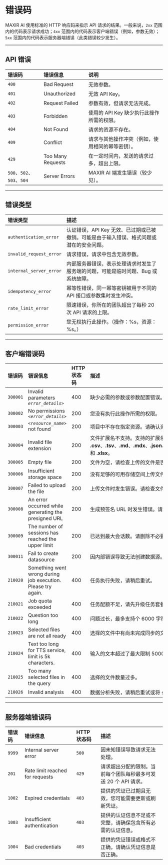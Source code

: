 # 错误码
MAXIR AI 使用标准的 HTTP 响应码来指示 API 请求的结果。一般来说，`2xx` 范围内的代码表示请求成功；`4xx` 范围内的代码表示客户端错误（例如，参数无效）；`5xx` 范围内的代码表示服务器端错误（此类错误较少发生）。

---

## API 错误

| 错误码 | 错误信息 | 说明 |
| :- | :- | :- |
| `400` | Bad Request | 无效参数。 |
| `401` | Unauthorized | 无效 API Key。 |
| `402` | Request Failed | 参数有效，但请求无法完成。 |
| `403` | Forbidden | 使用的 API Key 缺少执行此操作所需的权限。 |
| `404` | Not Found | 请求的资源不存在。 |
| `409` | Conflict | 请求与其他操作冲突（例如，使用相同的幂等密钥）。 |
| `429` | Too Many Requests | 在一定时间内，发送的请求过多，超出上限。 |
| `500`、`502`、`503`、`504` | Server Errors | MAXIR AI 端发生错误（较少见）。 |

---

## 错误类型

| 错误类型 | 描述 |
| :- | :- |
| `authentication_error` | 认证错误，API Key 无效、已过期或已被撤销。可能是由于输入错误、格式问题或潜在的安全问题。 |
| `invalid_request_error` | 请求错误，请求中包含无效参数。 |
| `internal_server_error` | 内部服务器错误，表示处理请求时发生了服务端的问题，可能是临时问题、Bug 或系统故障。 |
| `idempotency_error` | 幂等性错误，同一幂等密钥被用于不同的 API 接口或参数集时发生冲突。 |
| `rate_limit_error` | 限速错误，你所在的团队超出了每秒 20 次 API 请求的上限。 |
| `permission_error` | 您无权执行此操作。（操作：%s，资源：%s。） |

---

## 客户端错误码

| 错误码 | 错误信息 | HTTP 状态码 | 描述 |
| :- | :- | :- | :- |
| `300001` | Invalid parameters *`error_details>`* | 400 | 缺少必需的参数或参数配置错误。请检查所有参数是否设置正确。 |
| `300002` | No permissions *`<error_details>`* | 200 | 您没有执行此操作所需的权限。 |
| `300003` | *`<resource_name>`* not found | 200 | 项目中不存在指定资源。请确认资源 ID 是否正确。 |
| `300004` | Invalid file extension | 200 | 文件扩展名不支持。支持的扩展名包括 **.csv**、**.tsv**、**.md**、**.mdx**、**.json**、**.txt**、**.pdf**、**.pptx**、**.ppt**、**.doc**、**.docx**、**.xls** 和 **.xlsx**。 |
| `300005` | Empty file | 200 | 文件为空，请检查上传的文件是否正确。 |
| `300006` | Insufficient storage space | 200 | 没有足够的可用存储空间上传文件。请先升级容量套餐。 |
| `300007` | Failed to upload the file | 200 | 上传文件时发生错误。请检查文件格式是否受支持，然后再试。 |
| `300008` | An error occurred while generating the presigned URL | 200 | 生成预签名 URL 时发生错误。请检查所有参数是否正确设置，然后重试。 |
| `300009` | The number of sessions has reached the upper limit | 200 | 已达到最大会话数。请删除不必要的会话，然后再试。 |
| `300011` | Fail to create datasource | 200 | 因内部错误导致无法创建数据源。 |
| `210020` | Something went wrong during job execution. Please try again. | 400 | 任务执行失败，请稍后重试。 |
| `210021` | Job quota exceeded | 400 | 任务配额不足，请先升级任务套餐。 |
| `210022` | Question too long | 400 | 问题过长，最多支持个 6000 字符。 |
| `210023` | Selected files are not all ready | 400 | 选择的文件中有尚未完成同步的文件。 |
| `210024` | Text too long for TTS service, limit is 5k characters. | 400 | 输入的文本超过了最大限制 5000 字符，请缩短文本。 |
| `210025` | Too many selected files in the query | 400 | 选择的文件数量过多。 |
| `210026` | Invalid analysis | 400 | 数据分析失败，请稍后重试或将 `stream` 设置为 true 后重新发起任务。 |

---

## 服务器端错误码

| 错误码 | 错误信息 | HTTP 状态码 | 描述 |
| :- | :- | :- | :- |
| `9999` | Internal server error | `500` | 因未知错误导致请求无法处理。 |
| `201` | Rate limit reached for requests | `429` | 请求超出分配的限制。当前每个团队每秒最多可发送 20 个 API 请求。 |
| `1002` | Expired credentials | `403` | 提供的凭证已过期且无效，您可能需要更新或刷新凭证。 |
| `1003` | Insufficient authentication | `403` | 提供的认证信息不足或不完整，请确保包含所有必需的认证信息。 |
| `1004` | Bad credentials | `403` | 提供的凭证错误或格式不正确，请确认凭证信息是否正确。 |

